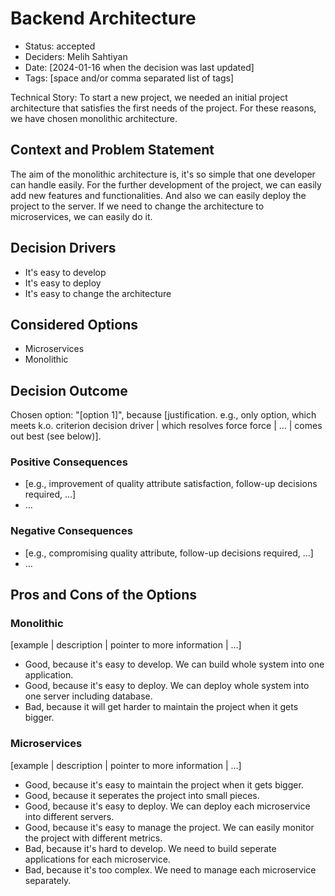 # Backend Architecture

- Status: accepted
- Deciders: Melih Sahtiyan
- Date: [2024-01-16 when the decision was last updated] <!-- optional. To customize the ordering without relying on Git creation dates and filenames -->
- Tags: [space and/or comma separated list of tags] <!-- optional -->

Technical Story: To start a new project, we needed an initial project architecture that satisfies the first needs of the project. For these reasons, we have chosen monolithic architecture. <!-- optional -->

## Context and Problem Statement

The aim of the monolithic architecture is, it's so simple that one developer can handle easily. For the further development of the project, we can easily add new features and functionalities. And also we can easily deploy the project to the server. If we need to change the architecture to microservices, we can easily do it.

## Decision Drivers <!-- optional -->

- It's easy to develop
- It's easy to deploy
- It's easy to change the architecture

## Considered Options

- Microservices
- Monolithic

## Decision Outcome

Chosen option: "[option 1]", because [justification. e.g., only option, which meets k.o. criterion decision driver | which resolves force force | … | comes out best (see below)].

### Positive Consequences

- [e.g., improvement of quality attribute satisfaction, follow-up decisions required, …]
- …

### Negative Consequences

- [e.g., compromising quality attribute, follow-up decisions required, …]
- …

## Pros and Cons of the Options 


### Monolithic

[example | description | pointer to more information | …]

- Good, because it's easy to develop. We can build whole system into one application.
- Good, because it's easy to deploy. We can deploy whole system into one server including database.
- Bad, because it will get harder to maintain the project when it gets bigger.

### Microservices

[example | description | pointer to more information | …]

- Good, because it's easy to maintain the project when it gets bigger.
- Good, because it seperates the project into small pieces.
- Good, because it's easy to deploy. We can deploy each microservice into different servers.
- Good, because it's easy to manage the project. We can easily monitor the project with different metrics.
- Bad, because it's hard to develop. We need to build seperate applications for each microservice.
- Bad, because it's too complex. We need to manage each microservice separately.
